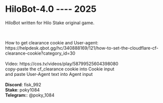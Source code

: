 # HiloBot-4.0 ---- 2025
HiloBot written for Hilo Stake original game.

<br />
<br />
How to get clearance cookie and User-agent:<br />
https://helpdesk.qbot.gg/hc/340888169/121/how-to-set-the-cloudflare-cf-clearance-cookie?category_id=30
<br /><br />
Video: https://cos.tv/videos/play/58799525604398080 <br />
copy-paste the cf_clearance cookie into Cookie input<br />
and paste User-Agent text into Agent input<br />
<br />
<b>Discord</b>: fisk_992 <br />
<b>Stake</b>: poky1084 <br />
<b>Telegram:</b>: @poky_1084

